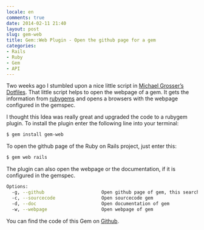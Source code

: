 ```yaml
---
locale: en
comments: true
date: 2014-02-11 21:40
layout: post
slug: gem-web
title: Gem::Web Plugin - Open the github page for a gem
categories:
- Rails
- Ruby
- Gem
- API
---
```

Two weeks ago I stumbled upon a nice little script in [Michael Grosser’s Dotfiles](https://github.com/grosser/dotfiles/blob/master/bin/gem-github).
That little script helps to open the webpage of a gem. It gets the information from [rubygems](https://rubygems.org) and
opens a browsers with the webpage configured in the gemspec.

I thought this Idea was really great and upgraded the code to a rubygem plugin. To install the plugin enter
the following line into your terminal:

```bash
$ gem install gem-web
```

To open the github page of the Ruby on Rails project, just enter this:

```bash
$ gem web rails
```

The plugin can also open the webpage or the documentation, if it is configured in the gemspec.

```bash
Options:
  -g, --github                     Open github page of gem, this searches all urls for a github page. This is the default.
  -c, --sourcecode                 Open sourcecode gem
  -d, --doc                        Open documentation of gem
  -w, --webpage                    Open webpage of gem
```

You can find the code of this Gem on [Github](https://github.com/bitboxer/gem-web).
